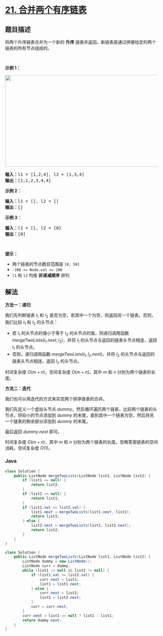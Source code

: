 # [21. 合并两个有序链表](https://leetcode.cn/problems/merge-two-sorted-lists)

## 题目描述

<p>将两个升序链表合并为一个新的 <strong>升序</strong> 链表并返回。新链表是通过拼接给定的两个链表的所有节点组成的。 </p>

<p> </p>

<p><strong>示例 1：</strong></p>
<img alt="" src="https://gcore.jsdelivr.net/gh/doocs/leetcode@main/solution/0000-0099/0021.Merge%20Two%20Sorted%20Lists/images/merge_ex1.jpg" style="width: 662px; height: 302px;" />
<pre>
<strong>输入：</strong>l1 = [1,2,4], l2 = [1,3,4]
<strong>输出：</strong>[1,1,2,3,4,4]
</pre>

<p><strong>示例 2：</strong></p>

<pre>
<strong>输入：</strong>l1 = [], l2 = []
<strong>输出：</strong>[]
</pre>

<p><strong>示例 3：</strong></p>

<pre>
<strong>输入：</strong>l1 = [], l2 = [0]
<strong>输出：</strong>[0]
</pre>

<p> </p>

<p><strong>提示：</strong></p>

<ul>
	<li>两个链表的节点数目范围是 <code>[0, 50]</code></li>
	<li><code>-100 <= Node.val <= 100</code></li>
	<li><code>l1</code> 和 <code>l2</code> 均按 <strong>非递减顺序</strong> 排列</li>
</ul>

## 解法

**方法一：递归**

我们先判断链表 $l_1$ 和 $l_2$ 是否为空，若其中一个为空，则返回另一个链表。否则，我们比较 $l_1$ 和 $l_2$ 的头节点：

-   若 $l_1$ 的头节点的值小于等于 $l_2$ 的头节点的值，则递归调用函数 $mergeTwoLists(l_1.next, l_2)$，并将 $l_1$ 的头节点与返回的链表头节点相连，返回 $l_1$ 的头节点。
-   否则，递归调用函数 $mergeTwoLists(l_1, l_2.next)$，并将 $l_2$ 的头节点与返回的链表头节点相连，返回 $l_2$ 的头节点。

时间复杂度 $O(m + n)$，空间复杂度 $O(m + n)$。其中 $m$ 和 $n$ 分别为两个链表的长度。

**方法二：迭代**

我们也可以用迭代的方式来实现两个排序链表的合并。

我们先定义一个虚拟头节点 $dummy$，然后循环遍历两个链表，比较两个链表的头节点，将较小的节点添加到 $dummy$ 的末尾，直到其中一个链表为空，然后将另一个链表的剩余部分添加到 $dummy$ 的末尾。

最后返回 $dummy.next$ 即可。

时间复杂度 $O(m + n)$，其中 $m$ 和 $n$ 分别为两个链表的长度。忽略答案链表的空间消耗，空间复杂度 $O(1)$。

### **Java**

```java
class Solution {
    public ListNode mergeTwoLists(ListNode list1, ListNode list2) {
        if (list1 == null) {
            return list2;
        }
        if (list2 == null) {
            return list1;
        }
        if (list1.val <= list2.val) {
            list1.next = mergeTwoLists(list1.next, list2);
            return list1;
        } else {
            list2.next = mergeTwoLists(list1, list2.next);
            return list2;
        }
    }
}
```

```java
class Solution {
    public ListNode mergeTwoLists(ListNode list1, ListNode list2) {
        ListNode dummy = new ListNode();
        ListNode curr = dummy;
        while (list1 != null && list2 != null) {
            if (list1.val <= list2.val) {
                curr.next = list1;
                list1 = list1.next;
            } else {
                curr.next = list2;
                list2 = list2.next;
            }
            curr = curr.next;
        }
        curr.next = list1 == null ? list2 : list1;
        return dummy.next;
    }
}
```
